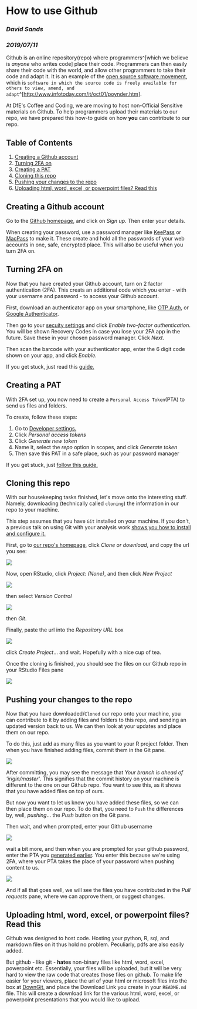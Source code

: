 # How to use Github

### _David Sands_
### _2019/07/11_

Github is an online repository(repo) where programmers^[which we believe is _anyone_ who writes code] place their code. Programmers can then easily share their code with the world, and allow other programmers to take their code and adapt it. It is an example of the [open source software movement](https://en.wikipedia.org/wiki/Open-source-software_movement), which is `software in which the source code is freely available for others to view, amend, and adapt`^[http://www.infotoday.com/it/oct01/poynder.htm]. 

At DfE's Coffee and Coding, we are moving to host non-Official Sensitive materials on Github. To help programmers upload their materials to our repo, we have prepared this how-to guide on how **you** can contribute to our repo. 

## Table of Contents

 1. [Creating a Github account](#tag1) 
 2. [Turning 2FA on](#tag2)
 3. [Creating a PAT](#tag3)
 4. [Cloning this repo](#tag4)
 5. [Pushing your changes to the repo](#tag5)
 6. [Uploading html, word, excel, or powerpoint files? Read this](#tag6)
 
## Creating a Github account <a class="anchor" id = "tag1"></a>

Go to the [Github homepage](https://github.com), and click on _Sign up_. Then enter your details. 

When creating your password, use a password manager like [KeePass](https://keepass.info/) or [MacPass](https://macpassapp.org/) to make it. These create and hold all the passwords of your web accounts in one, safe, encrypted place. This will also be useful when you turn 2FA on.

## Turning 2FA on <a class="anchor" id = "tag2"></a>

Now that you have created your Github account, turn on 2 factor authentication (2FA). This creats an additional code which you enter - with your username and password - to access your Github account. 

First, download an authenticator app on your smartphone, like [OTP Auth](https://apps.apple.com/us/app/otp-auth/id659877384), or [Google Authenticator](https://play.google.com/store/apps/details?id=com.google.android.apps.authenticator2&hl=en_us).

Then go to your [secuity settings](https://github.com/settings/security) and click _Enable two-factor authentication_. You will be shown Recovery Codes in case you lose your 2FA app in the future. Save these in your chosen password manager. Click _Next_.  

Then scan the barcode with your authenticator app, enter the 6 digit code shown on your app, and click _Enable._ 

If you get stuck, just read this [guide.](https://help.github.com/en/articles/configuring-two-factor-authentication)

## Creating a PAT <a class="anchor" id = "tag3"></a>

With 2FA set up, you now need to create a `Personal Access Token`(PTA) to send us files and folders. 

To create, follow these steps:

 1. Go to [Developer settings.](https://github.com/settings/apps)
 2. Click _Personal access tokens_
 3. Click _Generate new token_
 4. Name it, select the _repo_ option in scopes, and click _Generate token_
 5. Then save this PAT in a safe place, such as your password manager

If you get stuck, just [follow this guide.](https://help.github.com/en/articles/creating-a-personal-access-token-for-the-command-line)

## Cloning this repo <a class="anchor" id = "tag4"></a>

With our housekeeping tasks finished, let's move onto the interesting stuff. Namely, downloading (technically called `cloning`) the information in our repo to your machine. 

This step assumes that you have `Git` installed on your machine. If you don't, a previous talk on using Git with your analysis work [shows you how to install and configure it.](https://github.com/dfe-analytical-services/coffee-and-coding/tree/master/20190220_gooey-git_sandsy)

First, go to [our repo's homepage](https://github.com/dfe-analytical-services/coffee-and-coding), click _Clone or download_, and copy the url you see:

<img src= "images/01.png">

Now, open RStudio, click _Project: (None)_, and then click _New Project_

<img src= "images/02.png">

then select _Version Control_ 

<img src= "images/03.png">

then _Git_. 

Finally, paste the url into the _Repository URL_ box 

<img src= "images/04.png">

click _Create Project_... and wait. Hopefully with a nice cup of tea. 

Once the cloning is finished, you should see the files on our Github repo in your RStudio Files pane 

<img src= "images/05.png">

## Pushing your changes to the repo <a class="anchor" id = "tag5"></a>

Now that you have downloaded/`Cloned` our repo onto your machine, you can contribute to it by adding files and folders to this repo, and sending an updated version back to us. We can then look at your updates and place them on our repo. 

To do this, just add as many files as you want to your R project folder. Then when you have finished adding files, commit them in the Git pane. 

<img src= "images/06.png">

After committing, you may see the message that _Your branch is ahead of 'irigin/master'_. This signifies that the commit history on your machine is different to the one on our Github repo. You want to see this, as it shows that you have added files on top of ours. 

But now you want to let us know you have added these files, so we can then place them on our repo. To do that, you need to `Push` the differences by, well, _pushing_... the _Push_ button on the Git pane. 

Then wait, and when prompted, enter your Github username

<img src= "images/07.png">

wait a bit more, and then when you are prompted for your github password, enter the PTA you [generated earlier](#tag3). You enter this because we're using 2FA, where your PTA takes the place of your password when pushing content to us.  

<img src= "images/08.png">

And if all that goes well, we will see the files you have contributed in the _Pull requests_ pane, where we can approve them, or suggest changes. 

## Uploading html, word, excel, or powerpoint files? Read this <a class="anchor" id = "tag6"></a>

Github was designed to host code. Hosting your python, R, sql, and markdown files on it thus hold no problem. Peculiarly, pdfs are also easily added. 

But github - like git - **hates** non-binary files like html, word, excel, powerpoint etc. Essentially, your files will be uploaded, but it will be very hard to view the raw code that creates those files on github. To make life easier for your viewers, place the url of your html or microsoft files into the box at [DownGit,](https://minhaskamal.github.io/DownGit/#/home) and place the Download Link you create in your `README.md` file. This will create a download link for the various html, word, excel, or powerpoint presentations that you would like to upload. 








